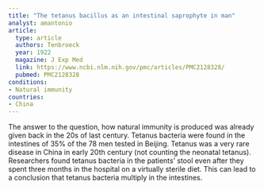 ```yaml
---
title: "The tetanus bacillus as an intestinal saprophyte in man"
analyst: amantonio
article:
  type: article
  authors: Tenbroeck
  year: 1922
  magazine: J Exp Med
  link: https://www.ncbi.nlm.nih.gov/pmc/articles/PMC2128328/
  pubmed: PMC2128328
conditions:
- Natural immunity
countries:
- China
---
```


The answer to the question, how natural immunity is produced was already given back in the 20s of last century. Tetanus bacteria were found in the intestines of 35% of the 78 men tested in Beijing. Tetanus was a very rare disease in China in early 20th century (not counting the neonatal tetanus).
Researchers found tetanus bacteria in the patients’ stool even after they spent three months in the hospital on a virtually sterile diet. This can lead to a conclusion that tetanus bacteria multiply in the intestines.
